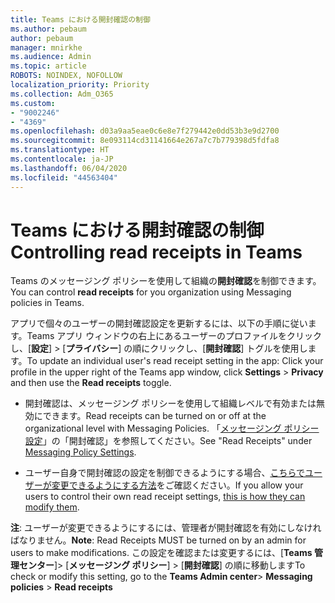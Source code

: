 ```yaml
---
title: Teams における開封確認の制御
ms.author: pebaum
author: pebaum
manager: mnirkhe
ms.audience: Admin
ms.topic: article
ROBOTS: NOINDEX, NOFOLLOW
localization_priority: Priority
ms.collection: Adm_O365
ms.custom:
- "9002246"
- "4369"
ms.openlocfilehash: d03a9aa5eae0c6e8e7f279442e0dd53b3e9d2700
ms.sourcegitcommit: 8e093114cd31141664e267a7c7b779398d5fdfa8
ms.translationtype: HT
ms.contentlocale: ja-JP
ms.lasthandoff: 06/04/2020
ms.locfileid: "44563404"
---
```

# <a name="controlling-read-receipts-in-teams"></a><span data-ttu-id="f462d-102">Teams における開封確認の制御</span><span class="sxs-lookup"><span data-stu-id="f462d-102">Controlling read receipts in Teams</span></span>

<span data-ttu-id="f462d-103">Teams のメッセージング ポリシーを使用して組織の**開封確認**を制御できます。</span><span class="sxs-lookup"><span data-stu-id="f462d-103">You can control **read receipts** for you organization using Messaging policies in Teams.</span></span>

<span data-ttu-id="f462d-104">アプリで個々のユーザーの開封確認設定を更新するには、以下の手順に従います。Teams アプリ ウィンドウの右上にあるユーザーのプロファイルをクリックし、[**設定**] > [**プライバシー**] の順にクリックし、[**開封確認**] トグルを使用します。</span><span class="sxs-lookup"><span data-stu-id="f462d-104">To update an individual user's read receipt setting in the app: Click your profile in the upper right of the Teams app window, click **Settings** > **Privacy** and then use the **Read receipts** toggle.</span></span>

- <span data-ttu-id="f462d-105">開封確認は、メッセージング ポリシーを使用して組織レベルで有効または無効にできます。</span><span class="sxs-lookup"><span data-stu-id="f462d-105">Read receipts can be turned on or off at the organizational level with Messaging Policies.</span></span> <span data-ttu-id="f462d-106">「[メッセージング ポリシー設定](https://docs.microsoft.com/microsoftteams/messaging-policies-in-teams#messaging-policy-settings)」の「開封確認」を参照してください。</span><span class="sxs-lookup"><span data-stu-id="f462d-106">See "Read Receipts" under [Messaging Policy Settings](https://docs.microsoft.com/microsoftteams/messaging-policies-in-teams#messaging-policy-settings).</span></span>

- <span data-ttu-id="f462d-107">ユーザー自身で開封確認の設定を制御できるようにする場合、[こちらでユーザーが変更できるようにする方法](https://docs.microsoft.com/microsoftteams/messaging-policies-in-teams#messaging-policy-settings)をご確認ください。</span><span class="sxs-lookup"><span data-stu-id="f462d-107">If you allow your users to control their own read receipt settings, [this is how they can modify them](https://docs.microsoft.com/microsoftteams/messaging-policies-in-teams#messaging-policy-settings).</span></span> 

<span data-ttu-id="f462d-108">**注**: ユーザーが変更できるようにするには、管理者が開封確認を有効にしなければなりません。</span><span class="sxs-lookup"><span data-stu-id="f462d-108">**Note**: Read Receipts MUST be turned on by an admin for users to make modifications.</span></span> <span data-ttu-id="f462d-109">この設定を確認または変更するには、[**Teams 管理センター**]> [**メッセージング ポリシー**] > [**開封確認**] の順に移動します</span><span class="sxs-lookup"><span data-stu-id="f462d-109">To check or modify this setting, go to the **Teams Admin center**> **Messaging policies** > **Read receipts**</span></span>
